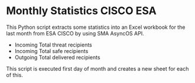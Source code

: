 # Monthly Statistics CISCO ESA

This Python script extracts some statistics into an Excel workbook for the last month from ESA CISCO by using SMA AsyncOS API.

- Incoming Total threat recipients
- Incoming Total safe recipients
- Outgoing Total delivered recipients

This script is executed first day of month and creates a new sheet for each of this.